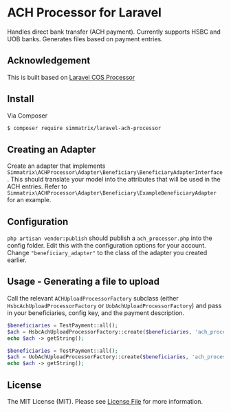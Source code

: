 # ACH Processor for Laravel

Handles direct bank transfer (ACH payment). Currently supports HSBC and UOB banks. Generates files based on payment entries.

## Acknowledgement

This is built based on [Laravel COS Processor](https://github.com/chalcedonyt/laravel-cos-processor)

## Install

Via Composer

``` bash
$ composer require simmatrix/laravel-ach-processor
```

## Creating an Adapter

Create an adapter that implements `Simmatrix\ACHProcessor\Adapter\Beneficiary\BeneficiaryAdapterInterface`. This should translate your model into the attributes that will be used in the ACH entries. Refer to `Simmatrix\ACHProcessor\Adapter\Beneficiary\ExampleBeneficiaryAdapter` for an example.

## Configuration

`php artisan vendor:publish` should publish a `ach_processor.php` into the config folder. Edit this with the configuration options for your account. Change `"beneficiary_adapter"` to the class of the adapter you created earlier.


## Usage - Generating a file to upload

Call the relevant `ACHUploadProcessorFactory` subclass (either `HsbcAchUploadProcessorFactory` or `UobAchUploadProcessorFactory`) and pass in your beneficiaries, config key, and the payment description.


``` php
$beneficiaries = TestPayment::all();
$ach = HsbcAchUploadProcessorFactory::create($beneficiaries, 'ach_processor.hsbc_mri.company_a', 'CashoutOct17');
echo $ach -> getString();
```

``` php
$beneficiaries = TestPayment::all();
$ach = UobAchUploadProcessorFactory::create($beneficiaries, 'ach_processor.uob.company_a', 'CashoutOct17');
echo $ach -> getString();
```

## License
The MIT License (MIT). Please see [License File](LICENSE) for more information.
